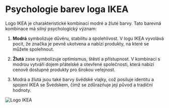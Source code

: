 # Psychologie barev loga IKEA

Logo IKEA je charakteristické kombinací modré a žluté barvy. Tato barevná kombinace má silný psychologický význam:

1. **Modrá** symbolizuje důvěru, stabilitu a spolehlivost. V logu IKEA vyvolává pocit, že značka je pevně ukotvena a nabízí produkty, na které se můžete spolehnout.
   
2. **Žlutá** zase symbolizuje optimismus, štěstí a přístupnost. V kombinaci s modrou vytváří dojem přátelské a otevřené společnosti, která nabízí cenově dostupné produkty pro širokou veřejnost.

3. Modrá a žlutá jsou také barvy švédské vlajky, což posiluje identitu a spojení IKEA se Švédskem, čímž se zdůrazňuje její původ a tradiční hodnoty.

![Logo IKEA](https://upload.wikimedia.org/wikipedia/commons/thumb/c/c5/Ikea_logo.svg/225px-Ikea_logo.svg.png)
